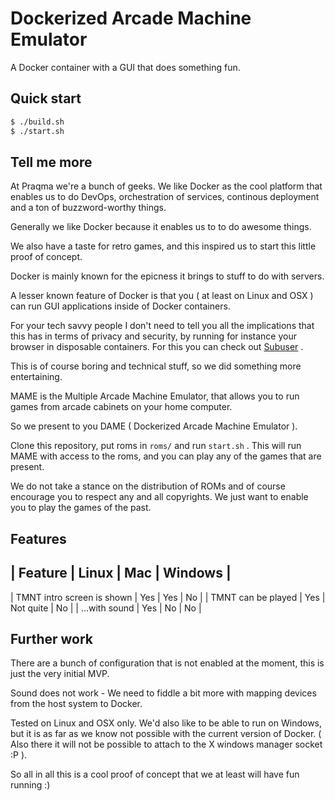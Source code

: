 # Dockerized Arcade Machine Emulator

A Docker container with a GUI that does something fun.

## Quick start

```sh
$ ./build.sh
$ ./start.sh
```

## Tell me more

At Praqma we're a bunch of geeks.
We like Docker as the cool platform that enables us to do DevOps, orchestration of services, continous deployment and a ton of buzzword-worthy things.

Generally we like Docker because it enables us to to do awesome things.

We also have a taste for retro games, and this inspired us to start this little proof of concept.

Docker is mainly known for the epicness it brings to stuff to do with servers.

A lesser known feature of Docker is that you ( at least on Linux and OSX ) can run GUI applications inside of Docker containers.

For your tech savvy people I don't need to tell you all the implications that this has in terms of privacy and security, by running for instance your browser in disposable containers. For this you can check out [Subuser](https://subuser.org/) .

This is of course boring and technical stuff, so we did something more entertaining.

MAME is the Multiple Arcade Machine Emulator, that allows you to run games from arcade cabinets on your home computer.

So we present to you DAME ( Dockerized Arcade Machine Emulator ).

Clone this repository, put roms in `roms/` and run `start.sh` .
This will run MAME with access to the roms, and you can play any of the games that are present.

We do not take a stance on the distribution of ROMs and of course encourage you to respect any and all copyrights.
We just want to enable you to play the games of the past.

## Features

| Feature | Linux | Mac | Windows |
-----------------------------------
| TMNT intro screen is shown | Yes | Yes       | No |
| TMNT can be played         | Yes | Not quite | No |
| ...with sound              | Yes | No        | No |

## Further work
There are a bunch of configuration that is not enabled at the moment, this is just the very initial MVP.

Sound does not work - We need to fiddle a bit more with mapping devices from the host system to Docker.

Tested on Linux and OSX only. We'd also like to be able to run on Windows, but it is as far as we know not possible with the current version of Docker. ( Also there it will not be possible to attach to the X windows manager socket :P ).

So all in all this is a cool proof of concept that we at least will have fun running :)
